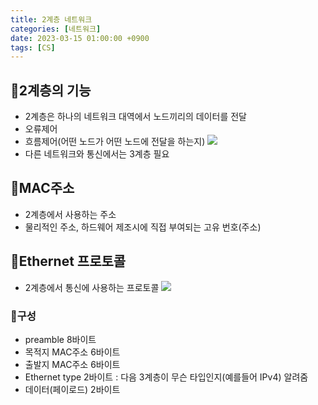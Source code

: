 ```yaml
---
title: 2계층 네트워크
categories: [네트워크]
date: 2023-03-15 01:00:00 +0900
tags: [CS]
---
```


## 📌2계층의 기능

- 2계층은 하나의 네트워크 대역에서 노드끼리의 데이터를 전달
- 오류제어
- 흐름제어(어떤 노드가 어떤 노드에 전달을 하는지)
  ![](https://velog.velcdn.com/images/wjdtmfgh/post/0343c2f6-630d-4ae5-a39b-971f0d3ed2ae/image.png)
- 다른 네트워크와 통신에서는 3계층 필요

## 📌MAC주소

- 2계층에서 사용하는 주소
- 물리적인 주소, 하드웨어 제조시에 직접 부여되는 고유 번호(주소)

## 📌Ethernet 프로토콜

- 2계층에서 통신에 사용하는 프로토콜
  ![](https://velog.velcdn.com/images/wjdtmfgh/post/756ae443-d3fd-4933-9fa0-a711ef86e1e1/image.png)

### 📖구성

- preamble 8바이트
- 목적지 MAC주소 6바이트
- 출발지 MAC주소 6바이트
- Ethernet type 2바이트 : 다음 3계층이 무슨 타입인지(예를들어 IPv4) 알려줌
- 데이터(페이로드) 2바이트

